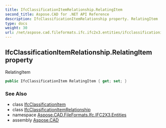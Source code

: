 ```yaml
---
title: IfcClassificationItemRelationship.RelatingItem
second_title: Aspose.CAD for .NET API Reference
description: IfcClassificationItemRelationship property. RelatingItem
type: docs
weight: 30
url: /net/aspose.cad.fileformats.ifc.ifc2x3.entities/ifcclassificationitemrelationship/relatingitem/
---
```

## IfcClassificationItemRelationship.RelatingItem property

RelatingItem

```csharp
public IfcClassificationItem RelatingItem { get; set; }
```

### See Also

* class [IfcClassificationItem](../../ifcclassificationitem/)
* class [IfcClassificationItemRelationship](../)
* namespace [Aspose.CAD.FileFormats.Ifc.IFC2X3.Entities](../../ifcclassificationitemrelationship/)
* assembly [Aspose.CAD](../../../)


